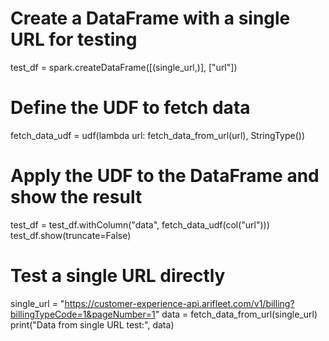 # Create a DataFrame with a single URL for testing
test_df = spark.createDataFrame([(single_url,)], ["url"])

# Define the UDF to fetch data
fetch_data_udf = udf(lambda url: fetch_data_from_url(url), StringType())

# Apply the UDF to the DataFrame and show the result
test_df = test_df.withColumn("data", fetch_data_udf(col("url")))
test_df.show(truncate=False)


# Test a single URL directly
single_url = "https://customer-experience-api.arifleet.com/v1/billing?billingTypeCode=1&pageNumber=1"
data = fetch_data_from_url(single_url)
print("Data from single URL test:", data)
